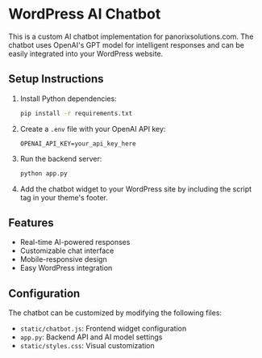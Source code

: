 # WordPress AI Chatbot

This is a custom AI chatbot implementation for panorixsolutions.com. The chatbot uses OpenAI's GPT model for intelligent responses and can be easily integrated into your WordPress website.

## Setup Instructions

1. Install Python dependencies:
   ```bash
   pip install -r requirements.txt
   ```

2. Create a `.env` file with your OpenAI API key:
   ```
   OPENAI_API_KEY=your_api_key_here
   ```

3. Run the backend server:
   ```bash
   python app.py
   ```

4. Add the chatbot widget to your WordPress site by including the script tag in your theme's footer.

## Features
- Real-time AI-powered responses
- Customizable chat interface
- Mobile-responsive design
- Easy WordPress integration

## Configuration
The chatbot can be customized by modifying the following files:
- `static/chatbot.js`: Frontend widget configuration
- `app.py`: Backend API and AI model settings
- `static/styles.css`: Visual customization
